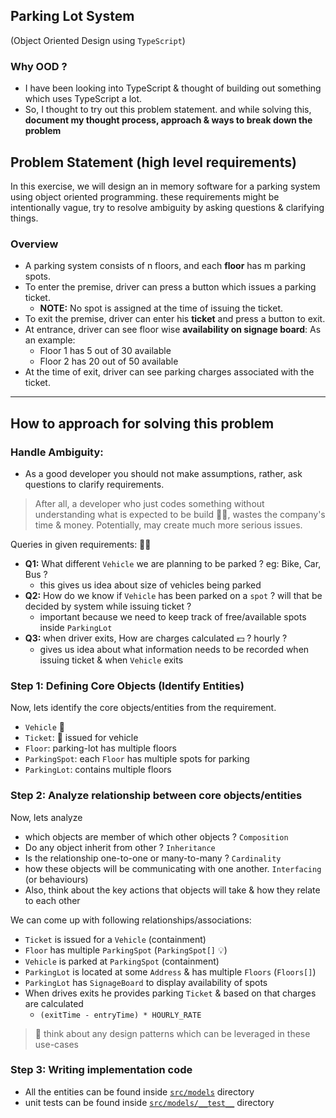## Parking Lot System

(Object Oriented Design using `TypeScript`)

### Why OOD ?
- I have been looking into TypeScript & thought of building out something which uses TypeScript a lot.
- So, I thought to try out this problem statement. and while solving this, **document my thought process, approach & ways to break down the problem**

## Problem Statement (high level requirements)

In this exercise, we will design an in memory software for a parking system using object oriented programming.
these requirements might be intentionally vague, try to resolve ambiguity by asking questions & clarifying things.

### Overview

- A parking system consists of n floors, and each **floor** has m parking spots.
- To enter the premise, driver can press a button which issues a parking ticket.
  - **NOTE:** No spot is assigned at the time of issuing the ticket.
- To exit the premise, driver can enter his **ticket** and press a button to exit.
- At entrance, driver can see floor wise **availability on signage board**: As an example:
  - Floor 1 has 5 out of 30 available
  - Floor 2 has 20 out of 50 available
- At the time of exit, driver can see parking charges associated with the ticket.

---

## How to approach for solving this problem

### Handle Ambiguity:

- As a good developer you should not make assumptions, rather, ask questions to clarify requirements.
> After all, a developer who just codes something without understanding what is expected to be build 🤷‍♂️, wastes the company's time & money. Potentially, may create much more serious issues.

Queries in given requirements: 🤷‍♂️

- **Q1:** What different `Vehicle` we are planning to be parked ? eg: Bike, Car, Bus ?
  - this gives us idea about size of vehicles being parked
- **Q2:** How do we know if `Vehicle` has been parked on a `spot` ? will that be decided by system while issuing ticket ?
  - important because we need to keep track of free/available spots inside `ParkingLot`
- **Q3:** when driver exits, How are charges calculated 💵 ? hourly ?
  - gives us idea about what information needs to be recorded when issuing ticket & when `Vehicle` exits

### Step 1: Defining Core Objects (Identify Entities)

Now, lets identify the core objects/entities from the requirement.

- `Vehicle` 🛵
- `Ticket`: 🎫 issued for vehicle
- `Floor`: parking-lot has multiple floors
- `ParkingSpot`: each `Floor` has multiple spots for parking
- `ParkingLot`: contains multiple floors

### Step 2: Analyze relationship between core objects/entities

Now, lets analyze
- which objects are member of which other objects ? `Composition`
- Do any object inherit from other ? `Inheritance`
- Is the relationship one-to-one or many-to-many ? `Cardinality`
- how these objects will be communicating with one another. `Interfacing` (or behaviours)
- Also, think about the key actions that objects will take & how they relate to each other

We can come up with following relationships/associations:
- `Ticket` is issued for a `Vehicle` (containment)
- `Floor` has multiple `ParkingSpot` (`ParkingSpot[]` 💡)
- `Vehicle` is parked at `ParkingSpot` (containment)
- `ParkingLot` is located at some `Address` & has multiple `Floors` (`Floors[]`)
- `ParkingLot` has `SignageBoard` to display availability of spots
- When drives exits he provides parking `Ticket` & based on that charges are calculated
  - `(exitTime - entryTime) * HOURLY_RATE`

> 🧠 think about any design patterns which can be leveraged in these use-cases

### Step 3: Writing implementation code

- All the entities can be found inside [`src/models`](./src/models) directory
- unit tests can be found inside [`src/models/__test__`](./src/models/__test__) directory

